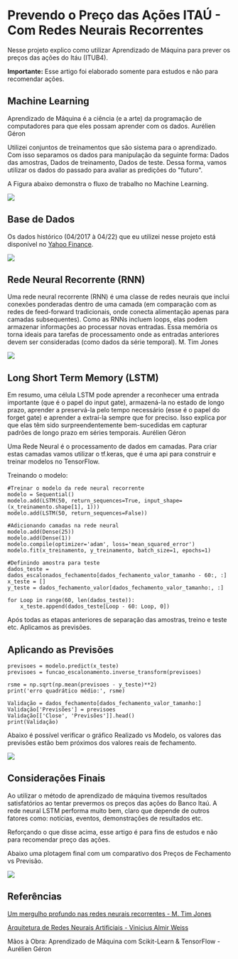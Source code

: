 # Prevendo o Preço das Ações ITAÚ - Com Redes Neurais Recorrentes

Nesse projeto explico como utilizar Aprendizado de Máquina para prever os preços das ações do Itáu (ITUB4).

**Importante:** Esse artigo foi elaborado somente para estudos e não para recomendar ações.


## Machine Learning

Aprendizado de Máquina é a ciência (e a arte) da programação de computadores para que eles possam aprender com os dados. Aurélien Géron

Utilizei conjuntos de treinamentos que são sistema para o aprendizado. Com isso separamos os dados para manipulação da seguinte forma: Dados das amostras, Dados de treinamento, Dados de teste. Dessa forma, vamos utilizar os dados do passado para avaliar as predições do "futuro".

A Figura abaixo demonstra o fluxo de trabalho no Machine Learning.

<img src = "https://github.com/maisonhenrique/portifolio/blob/13bea3565de0ff6844453708daeee6bdd429ccd4/Prevendo_Preco_Acoes/Processo%20ML.png" />


## Base de Dados

Os dados histórico (04/2017 à 04/22) que eu utilizei nesse projeto está disponível no [Yahoo Finance](https://br.financas.yahoo.com/quote/ITUB4.SA/history?period1=1493856000&period2=1651622400&interval=1d&filter=history&frequency=1d&includeAdjustedClose=true). 

<img src = "https://github.com/maisonhenrique/portifolio/blob/bf420ad85ff44172a77c88a0b06077ca9182efa4/Prevendo_Preco_Acoes/Figure_1.png" />


## Rede Neural Recorrente (RNN)

Uma rede neural recorrente (RNN) é uma classe de redes neurais que inclui conexões ponderadas dentro de uma camada 
(em comparação com as redes de feed-forward tradicionais, onde conecta alimentação apenas para camadas subsequentes). 
Como as RNNs incluem loops, elas podem armazenar informações ao processar novas entradas. Essa memória os torna ideais para tarefas de processamento 
onde as entradas anteriores devem ser consideradas (como dados da série temporal). M. Tim Jones

<img src = "https://github.com/maisonhenrique/portifolio/blob/13bea3565de0ff6844453708daeee6bdd429ccd4/Prevendo_Preco_Acoes/Rede%20Neural%20Recorrente.png" />


## Long Short Term Memory (LSTM)

Em resumo, uma célula LSTM pode aprender a reconhecer uma entrada importante (que é o papel do input gate), armazená-la no estado de longo prazo, aprender a preservá-la
pelo tempo necessário (esse é o papel do forget gate) e aprender a extraí-la sempre que for preciso. Isso explica por que elas têm sido surpreendentemente bem-sucedidas em
capturar padrões de longo prazo em séries temporais. Aurélien Géron

Uma Rede Neural é o processamento de dados em camadas. Para criar estas camadas vamos utilizar o tf.keras, que é uma api para construir e treinar modelos no TensorFlow.

Treinando o modelo:

```shell
#Treinar o modelo da rede neural recorrente
modelo = Sequential()
modelo.add(LSTM(50, return_sequences=True, input_shape=(x_treinamento.shape[1], 1)))
modelo.add(LSTM(50, return_sequences=False))

#Adicionando camadas na rede neural
modelo.add(Dense(25))
modelo.add(Dense(1))
modelo.compile(optimizer='adam', loss='mean_squared_error')
modelo.fit(x_treinamento, y_treinamento, batch_size=1, epochs=1)

#Definindo amostra para teste
dados_teste = dados_escalonados_fechamento[dados_fechamento_valor_tamanho - 60:, :]
x_teste = []
y_teste = dados_fechamento_valor[dados_fechamento_valor_tamanho:, :]

for Loop in range(60, len(dados_teste)):
    x_teste.append(dados_teste[Loop - 60: Loop, 0])
```

Após todas as etapas anteriores de separação das amostras, treino e teste etc. Aplicamos as previsões.


## Aplicando as Previsões

```shell
previsoes = modelo.predict(x_teste)
previsoes = funcao_escalonamento.inverse_transform(previsoes)

rsme = np.sqrt(np.mean(previsoes - y_teste)**2)
print('erro quadrático médio:', rsme)

Validação = dados_fechamento[dados_fechamento_valor_tamanho:]
Validação['Previsões'] = previsoes
Validação[['Close', 'Previsões']].head()
print(Validação)
```

Abaixo é possível verificar o gráfico Realizado vs Modelo, os valores das previsões estão bem próximos dos valores reais de fechamento.

<img src = "https://github.com/maisonhenrique/portifolio/blob/bf420ad85ff44172a77c88a0b06077ca9182efa4/Prevendo_Preco_Acoes/Figure_3.png" />


## Considerações Finais

Ao utilizar o método de aprendizado de máquina tivemos resultados satisfatórios ao tentar prevermos os preços das ações do Banco Itaú. 
A rede neural LSTM performa muito bem, claro que depende de outros fatores como: notícias, eventos, demonstrações de resultados etc. 

Reforçando o que disse acima, esse artigo é para fins de estudos e não para recomendar preço das ações.

Abaixo uma plotagem final com um comparativo dos Preços de Fechamento vs Previsão.

<img src = "https://github.com/maisonhenrique/portifolio/blob/bf420ad85ff44172a77c88a0b06077ca9182efa4/Prevendo_Preco_Acoes/Figure_4.png" />


## Referências

[Um mergulho profundo nas redes neurais recorrentes - M. Tim Jones](https://imasters.com.br/data/um-mergulho-profundo-nas-redes-neurais-recorrentes#:~:text=Uma%20rede%20neural%20recorrente%20(RNN,alimenta%C3%A7%C3%A3o%20apenas%20para%20camadas%20subsequentes))

[Arquitetura de Redes Neurais Artificiais - Vinicius Almir Weiss](https://ateliware.com/blog/redes-neurais-artificiais)

Mãos à Obra: Aprendizado de Máquina com Scikit-Learn & TensorFlow - Aurélien Géron
